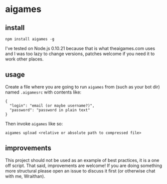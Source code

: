# aigames

## install

```
npm install aigames -g
```

I've tested on Node.js 0.10.21 because that is what theaigames.com uses and I was too lazy to change versions, patches welcome if you need it to work other places.

## usage

Create a file where you are going to run `aigames` from (such as your bot dir) named `.aigamesrc` with contents like:

```
{
  "login": "email (or maybe username?)",
  "password": "password in plain text"
}
```

Then invoke `aigames` like so:

```
aigames upload <relative or absolute path to compressed file>
```

## improvements

This project should not be used as an example of best practices, it is a one off script. That said, improvements are welcome! If you are doing something more structural please open an issue to discuss it first (or otherwise chat with me, Wraithan).
